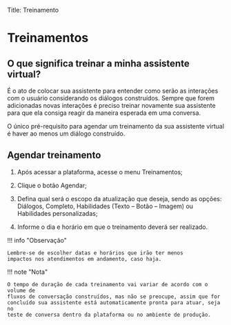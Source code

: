 Title: Treinamento

# Treinamentos

## O que significa treinar a minha assistente virtual?

É o ato de colocar sua assistente para entender como serão as interações com o
usuário considerando os diálogos construídos. Sempre que forem adicionadas novas
interações é preciso treinar novamente sua assistente para que ela consiga
reagir da maneira esperada em uma conversa.

O único pré-requisito para agendar um treinamento da sua assistente virtual é
haver ao menos um diálogo construído.

## Agendar treinamento

1.  Após acessar a plataforma, acesse o menu Treinamentos;

2.  Clique o botão Agendar;

3.  Defina qual será o escopo da atualização que deseja, sendo as opções:
    Diálogos, Completo, Habilidades (Texto – Botão – Imagem) ou Habilidades
    personalizadas;

4.  Informe o dia e horário em que o treinamento deverá ser realizado.

!!! info "Observação" 

    Lembre-se de escolher datas e horários que irão ter menos
    impactos nos atendimentos em andamento, caso haja.

!!! note "Nota"

    O tempo de duração de cada treinamento vai variar de acordo com o volume de
    fluxos de conversação construídos, mas não se preocupe, assim que for
    concluído sua assistente está automaticamente pronta para atuar, seja no
    teste de conversa dentro da plataforma ou no ambiente de produção.

